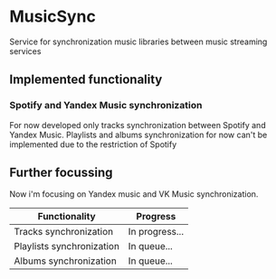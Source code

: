 # MusicSync
Service for synchronization music libraries between music streaming services

## Implemented functionality
### Spotify and Yandex Music synchronization
For now developed only tracks synchronization between Spotify and Yandex Music.
Playlists and albums synchronization for now can't be implemented due to the restriction of Spotify

## Further focussing
Now i'm focusing on Yandex music and VK Music synchronization.

|Functionality|Progress|
|-------------|--------|
|Tracks synchronization|In progress...|
|Playlists synchronization|In queue...|
|Albums synchronization|In queue...|



